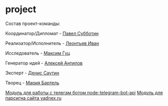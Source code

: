 # project
Состав проект-команды:

Координатор/Дипломат - [Павел Субботин](https://github.com/paulsub)

Реализатор/Исполнитель - [Леонтьев Иван](https://github.com/ivanleontev)

Исследователь - [Максим Гуц](https://github.com/MaximGuts)

Генератор идей - [Алексей Антипов](https://github.com/Alexey28)

Эксперт - [Денис Саутин](https://github.com/SautinDenis)

Творец - [Мария Бартель](https://github.com/mariabartel)

[Модуль для работы с телегам ботом node-telegram-bot-api](https://github.com/yagop/node-telegram-bot-api)
[Модуль для парсигна сайта yadnex.ru](https://github.com/rchipka/node-osmosis)
